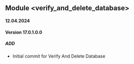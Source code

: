 ## Module <verify_and_delete_database>

#### 12.04.2024
#### Version 17.0.1.0.0
##### ADD
- Initial commit for Verify And Delete Database
